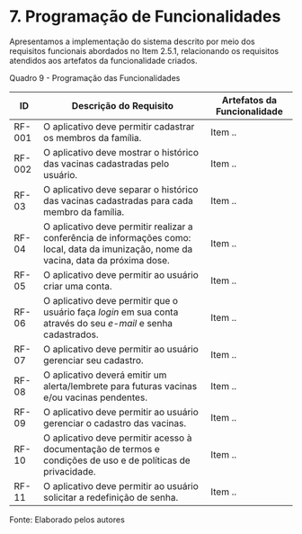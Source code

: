 # 7. Programação de Funcionalidades


Apresentamos a implementação do sistema descrito por meio dos requisitos funcionais abordados no Item 2.5.1, relacionando os requisitos atendidos aos artefatos da funcionalidade criados.

Quadro 9 - Programação das Funcionalidades

|ID       | Descrição do Requisito  | Artefatos da Funcionalidade |
|---------|-------------------------|-----------------------------|
|RF-001   | O aplicativo deve permitir cadastrar os membros da família.  | Item .. |
|RF-002   | O aplicativo deve mostrar o histórico das vacinas cadastradas pelo usuário. | Item .. | 
| RF-03   | O aplicativo deve separar o histórico das vacinas cadastradas para cada membro da família.| Item .. |
| RF-04   | O aplicativo deve permitir realizar a conferência de informações como: local, data da imunização, nome da vacina, data da próxima dose.| Item .. |
| RF-05   | O aplicativo deve permitir ao usuário criar uma conta. | Item .. |
| RF-06   | O aplicativo deve permitir que o usuário faça _login_ em sua conta através do seu _e-mail_ e senha cadastrados.| Item .. |
| RF-07   | O aplicativo deve permitir ao usuário gerenciar seu cadastro. | Item .. |
| RF-08   | O aplicativo deverá emitir um alerta/lembrete para futuras vacinas e/ou vacinas pendentes.| Item .. |
| RF-09   | O aplicativo deve permitir ao usuário gerenciar o cadastro das vacinas. | Item .. |
| RF-10   | O aplicativo deve permitir acesso à documentação de termos e condições de uso e de políticas de privacidade. | Item .. |
| RF-11   | O aplicativo deve permitir ao usuário solicitar a redefinição de senha. | Item .. |

Fonte: Elaborado pelos autores
